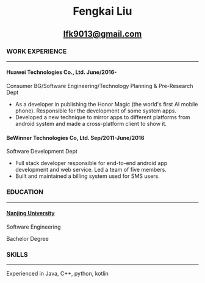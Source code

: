 # <center>Fengkai Liu</center>

## <center>lfk9013@gmail.com</center>

### WORK EXPERIENCE

***

#### Huawei Technologies Co., Ltd.                                                                             June/2016-

Consumer BG/Software Engineering/Technology Planning & Pre-Research Dept

- As a developer in publishing the Honor Magic (the world's first AI mobile phone). Responsible for the development of some system apps.
- Developed a new technique to mirror apps to different platforms from android system and made a cross-platform client to show it.

#### BeWinner Technologies Co, Ltd.                                                        Sep/2011-June/2016

Software Development Dept

- Full stack developer responsible for end-to-end android app development and web service. Led a team of five members.
- Built and maintained a billing system used for SMS users.

### EDUCATION

------

#### [Nanjing University](https://www.nju.edu.cn/EN/)

Software Engineering

Bachelor Degree

### SKILLS

***

Experienced in Java, C++, python, kotlin